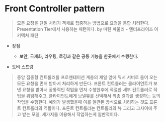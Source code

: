 # Front Controller pattern 
> 모든 요청을 단일 처리기 객체로 집중하는 방법으로 요청을 통합 처리한다. Presentation Tier에서 사용하는 패턴이다.  by 마틴 파울러 - 엔터프라이즈 아키텍처 패턴

- 장점
    - 보안, 국제화, 라우팅, 로깅과 같은 공통 기능을 한곳에서 수행한다.
 
 
- 토비 스프링
> 중앙 집중형 컨트롤러를 프로젠테이션 계층의 제일 앞에 둬서 서버로 들어 오는 
모든 요청을 먼저 받아서 처리하게 만든다.
프론트 컨트롤러는 클라이언트가 보낸 요청을 받아서 공통적인 작업을 먼저 수행한후에 
적절한 세부 컨트롤러로 작업을 위임해주고, 클라이언트에게 보낼뷰를 선택해서 최종 결과를 생성하는
등의 작업을 수행한다. 예외가 발생했을때 이를 일관된 방식으로 처리하는 것도 프론트 컨트롤러의 역활이다.
프론트 컨트롤러는 컨트롤러와 뷰 그리고 그사이에 주고 받는 모델, 세가지를 이용해서 작업하는게 일반적이다.

 